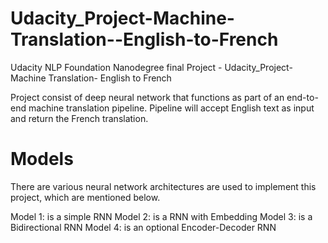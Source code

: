 # Udacity_Project-Machine-Translation--English-to-French
Udacity NLP Foundation Nanodegree final Project - Udacity_Project-Machine Translation- English to French

Project consist of deep neural network that functions as part of an end-to-end machine translation pipeline. Pipeline will accept English text as input and return the French translation.

# Models
There are various neural network architectures are used to implement this project, which are mentioned below.

Model 1: is a simple RNN
Model 2: is a RNN with Embedding
Model 3: is a Bidirectional RNN
Model 4: is an optional Encoder-Decoder RNN
